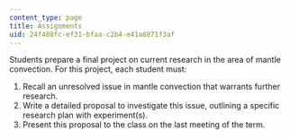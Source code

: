 ```yaml
---
content_type: page
title: Assignments
uid: 24f488fc-ef31-bfaa-c2b4-e41a8871f3af
---
```


Students prepare a final project on current research in the area of mantle convection. For this project, each student must:

1.  Recall an unresolved issue in mantle convection that warrants further research.
2.  Write a detailed proposal to investigate this issue, outlining a specific research plan with experiment(s).
3.  Present this proposal to the class on the last meeting of the term.